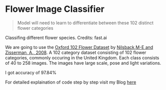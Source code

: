 # Flower Image Classifier
>  Model will need to learn to differentiate between these 102 distinct flower categories 


Classifing different flower species.
Credits: fast.ai


We are going to use the [Oxford 102 Flower Dataset](http://www.robots.ox.ac.uk/~vgg/data/flowers/102/) by [Nilsback,M-E and Zisserman, A., 2008](http://www.robots.ox.ac.uk/~vgg/publications/papers/nilsback08.pdf). A 102 category dataset consisting of 102 flower categories, commonly occuring in the United Kingdom. Each class consists of 40 to 258 images. The images have large scale, pose and light variations.

I got accuracy of 97.84%


For detailed explaination of code step by step visit my Blog [here](https://kirankamath.netlify.app/blog/flower-image-classifier/)


